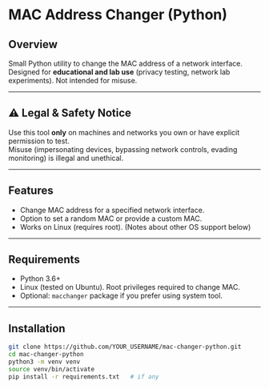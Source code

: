 # MAC Address Changer (Python)

## Overview
Small Python utility to change the MAC address of a network interface.  
Designed for **educational and lab use** (privacy testing, network lab experiments). Not intended for misuse.

---

## ⚠️ Legal & Safety Notice
Use this tool **only** on machines and networks you own or have explicit permission to test.  
Misuse (impersonating devices, bypassing network controls, evading monitoring) is illegal and unethical.

---

## Features
- Change MAC address for a specified network interface.
- Option to set a random MAC or provide a custom MAC.
- Works on Linux (requires root). (Notes about other OS support below)

---

## Requirements
- Python 3.6+
- Linux (tested on Ubuntu). Root privileges required to change MAC.
- Optional: `macchanger` package if you prefer using system tool.

---

## Installation
```bash
git clone https://github.com/YOUR_USERNAME/mac-changer-python.git
cd mac-changer-python
python3 -m venv venv
source venv/bin/activate
pip install -r requirements.txt   # if any
